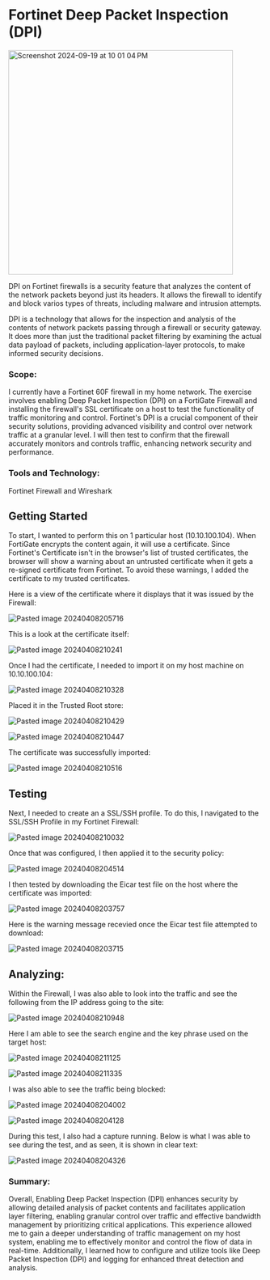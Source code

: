 # Fortinet Deep Packet Inspection (DPI)

<img width="444" alt="Screenshot 2024-09-19 at 10 01 04 PM" src="https://github.com/user-attachments/assets/793a23a6-7722-42b7-9749-a61642ac095b">

DPI on Fortinet firewalls is a security feature that analyzes the content of the network packets beyond just its headers. It allows the firewall to identify and block varios types of threats, including malware and intrusion attempts. 

DPI is a technology that allows for the inspection and analysis of the contents of network packets passing through a firewall or security gateway. It does more than just the traditional packet filtering by examining the actual data payload of packets, including application-layer protocols, to make informed security decisions.

### Scope: 

I currently have a Fortinet 60F firewall in my home network. The exercise involves enabling Deep Packet Inspection (DPI) on a FortiGate Firewall and installing the firewall's SSL certificate on a host to test the functionality of traffic monitoring and control.  Fortinet's DPI is a crucial component of their security solutions, providing advanced visibility and control over network traffic at a granular level. I will then test to confirm that the firewall accurately monitors and controls traffic, enhancing network security and performance.

### Tools and Technology:

Fortinet Firewall and Wireshark

## Getting Started

To start, I wanted to perform this on 1 particular host (10.10.100.104). When FortiGate encrypts the content again, it will use a certificate. Since Fortinet's Certificate isn't in the browser's list of trusted certificates, the browser will show a warning about an untrusted certificate when it gets a re-signed certificate from Fortinet. To avoid these warnings, I added the certificate to my trusted certificates.

Here is a view of the certificate where it displays that it was issued by the Firewall:

![Pasted image 20240408205716](https://github.com/lm3nitro/Projects/assets/55665256/3e50b6ba-2ea5-43aa-a66b-bd6ec51b831d)

This is a look at the certificate itself:

![Pasted image 20240408210241](https://github.com/lm3nitro/Projects/assets/55665256/0e9282bc-4438-4d1c-a650-58cd519ad424)

Once I had the certificate, I needed to import it on my host machine on 10.10.100.104:

![Pasted image 20240408210328](https://github.com/lm3nitro/Projects/assets/55665256/c3793602-1a0c-4be9-8486-d6148688893a)

Placed it in the Trusted Root store:

![Pasted image 20240408210429](https://github.com/lm3nitro/Projects/assets/55665256/2afe225f-b4ec-4b43-922b-bef16b50043d)

![Pasted image 20240408210447](https://github.com/lm3nitro/Projects/assets/55665256/6da1b25c-7b55-43c1-99e5-8195593bb79f)

The certificate was successfully imported:

![Pasted image 20240408210516](https://github.com/lm3nitro/Projects/assets/55665256/e6020fc3-4ff1-4b6d-a888-332ff4794c6c)

## Testing
Next, I needed to create an a SSL/SSH profile. To do this, I navigated to the SSL/SSH Profile in my Fortinet Firewall:

![Pasted image 20240408210032](https://github.com/lm3nitro/Projects/assets/55665256/9c4409a7-cfa5-4b4a-bec0-862a661836d4)

Once that was configured, I then applied it to the security policy:

![Pasted image 20240408204514](https://github.com/lm3nitro/Projects/assets/55665256/48def19c-e288-4b4c-b52c-04b78891362f)

I then tested by downloading the Eicar test file on the host where the certificate was imported:

![Pasted image 20240408203757](https://github.com/lm3nitro/Projects/assets/55665256/5403cb29-8582-4552-8d8a-067dffb57b37)

Here is the warning message recevied once the Eicar test file attempted to download:

![Pasted image 20240408203715](https://github.com/lm3nitro/Projects/assets/55665256/537f0304-b0f0-4f53-bf73-03bd524c67f0)

## Analyzing:

Within the Firewall, I was also able to look into the traffic and see the following from the IP address going to the site:

![Pasted image 20240408210948](https://github.com/lm3nitro/Projects/assets/55665256/29be7fee-5420-40b8-86b8-32bc6632975f)

Here I am able to see the search engine and the key phrase used on the target host:

![Pasted image 20240408211125](https://github.com/lm3nitro/Projects/assets/55665256/9200e777-5fe2-4306-9234-f97ad45df5f2)

![Pasted image 20240408211335](https://github.com/lm3nitro/Projects/assets/55665256/4f1fe32d-010b-4b3f-bceb-180ee57e6087)

I was also able to see the traffic being blocked:

![Pasted image 20240408204002](https://github.com/lm3nitro/Projects/assets/55665256/a7340920-6959-444d-b150-16d5310b90cc)

![Pasted image 20240408204128](https://github.com/lm3nitro/Projects/assets/55665256/52ce4a3d-1796-415f-93b0-9d660d7cdb78)

During this test, I also had a capture running. Below is what I was able to see during the test, and as seen, it is shown in clear text:

![Pasted image 20240408204326](https://github.com/lm3nitro/Projects/assets/55665256/3a46abe3-e332-4f23-af3b-1c15bfa9fcf3)

### Summary:

Overall, Enabling Deep Packet Inspection (DPI) enhances security by allowing detailed analysis of packet contents and facilitates application layer filtering, enabling granular control over traffic and effective bandwidth management by prioritizing critical applications. This experience allowed me to gain a deeper understanding of traffic management on my host system, enabling me to effectively monitor and control the flow of data in real-time. Additionally, I learned how to configure and utilize tools like Deep Packet Inspection (DPI) and logging for enhanced threat detection and analysis. 

